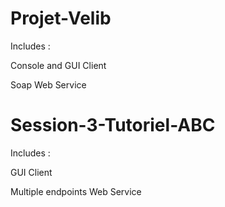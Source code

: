 # Projet-Velib

Includes :

Console and GUI Client

Soap Web Service

# Session-3-Tutoriel-ABC

Includes :

GUI Client

Multiple endpoints Web Service